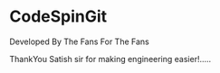 # CodeSpinGit
Developed By The Fans For The Fans

ThankYou Satish sir for making engineering easier!.....

